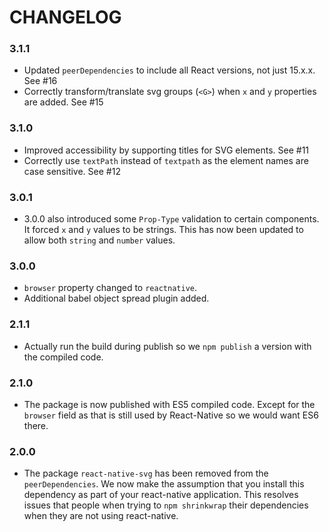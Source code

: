# CHANGELOG

### 3.1.1

- Updated `peerDependencies` to include all React versions, not just 15.x.x.
  See #16
- Correctly transform/translate svg groups (`<G>`) when `x` and `y` properties 
  are added. See #15

### 3.1.0

- Improved accessibility by supporting titles for SVG elements. See #11
- Correctly use `textPath` instead of `textpath` as the element names are case
  sensitive. See #12

### 3.0.1

- 3.0.0 also introduced some `Prop-Type` validation to certain components. It
  forced `x` and `y` values to be strings. This has now been updated to allow
  both `string` and `number` values.

### 3.0.0

- `browser` property changed to `reactnative`.
- Additional babel object spread plugin added.

### 2.1.1

- Actually run the build during publish so we `npm publish` a version with the
  compiled code.

### 2.1.0

- The package is now published with ES5 compiled code. Except for the `browser`
  field as that is still used by React-Native so we would want ES6 there.

### 2.0.0

- The package `react-native-svg` has been removed from the `peerDependencies`.
  We now make the assumption that you install this dependency as part of your
  react-native application. This resolves issues that people when trying to `npm
  shrinkwrap` their dependencies when they are not using react-native.
